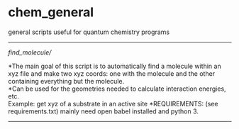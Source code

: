 # chem_general

general scripts useful for quantum chemistry programs


----------
*find_molecule/*
 
 *The main goal of this script is to automatically find a molecule within an xyz file and make two xyz coords: one with the           molecule and the other containing everything but the molecule.   
 *Can be used for the geometries needed to calculate interaction energies, etc.  
    Example: get xyz of a substrate in an active site 
 *REQUIREMENTS: (see requirements.txt) mainly need open babel installed and python 3.  
    
-------------
